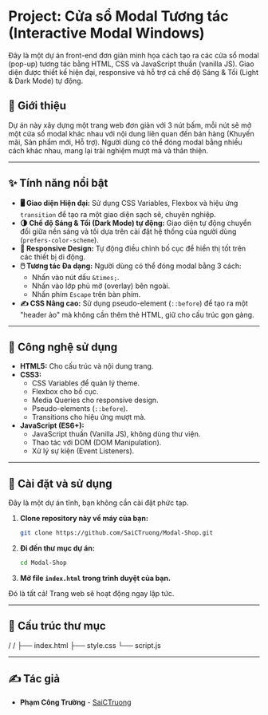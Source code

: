 # Project: Cửa sổ Modal Tương tác (Interactive Modal Windows)

Đây là một dự án front-end đơn giản minh họa cách tạo ra các cửa sổ modal (pop-up) tương tác bằng HTML, CSS và JavaScript thuần (vanilla JS). Giao diện được thiết kế hiện đại, responsive và hỗ trợ cả chế độ Sáng & Tối (Light & Dark Mode) tự động.



## 📜 Giới thiệu

Dự án này xây dựng một trang web đơn giản với 3 nút bấm, mỗi nút sẽ mở một cửa sổ modal khác nhau với nội dung liên quan đến bán hàng (Khuyến mãi, Sản phẩm mới, Hỗ trợ). Người dùng có thể đóng modal bằng nhiều cách khác nhau, mang lại trải nghiệm mượt mà và thân thiện.

---

## ✨ Tính năng nổi bật

* **🖥️ Giao diện Hiện đại:** Sử dụng CSS Variables, Flexbox và hiệu ứng `transition` để tạo ra một giao diện sạch sẽ, chuyên nghiệp.
* **🌗 Chế độ Sáng & Tối (Dark Mode) tự động:** Giao diện tự động chuyển đổi giữa nền sáng và tối dựa trên cài đặt hệ thống của người dùng (`prefers-color-scheme`).
* **📱 Responsive Design:** Tự động điều chỉnh bố cục để hiển thị tốt trên các thiết bị di động.
* **🖱️ Tương tác Đa dạng:** Người dùng có thể đóng modal bằng 3 cách:
    * Nhấn vào nút dấu `&times;`.
    * Nhấn vào lớp phủ mờ (overlay) bên ngoài.
    * Nhấn phím `Escape` trên bàn phím.
* **✍️ CSS Nâng cao:** Sử dụng pseudo-element (`::before`) để tạo ra một "header ảo" mà không cần thêm thẻ HTML, giữ cho cấu trúc gọn gàng.

---

## 🚀 Công nghệ sử dụng

* **HTML5:** Cho cấu trúc và nội dung trang.
* **CSS3:**
    * CSS Variables để quản lý theme.
    * Flexbox cho bố cục.
    * Media Queries cho responsive design.
    * Pseudo-elements (`::before`).
    * Transitions cho hiệu ứng mượt mà.
* **JavaScript (ES6+):**
    * JavaScript thuần (Vanilla JS), không dùng thư viện.
    * Thao tác với DOM (DOM Manipulation).
    * Xử lý sự kiện (Event Listeners).

---

## 🔧 Cài đặt và sử dụng

Đây là một dự án tĩnh, bạn không cần cài đặt phức tạp.

1.  **Clone repository này về máy của bạn:**
    ```bash
    git clone https://github.com/SaiCTruong/Modal-Shop.git
    ```
2.  **Đi đến thư mục dự án:**
    ```bash
    cd Modal-Shop
    ```
3.  **Mở file `index.html` trong trình duyệt của bạn.**

Đó là tất cả! Trang web sẽ hoạt động ngay lập tức.

---

## 📂 Cấu trúc thư mục

/
/ ├── index.html ├── style.css └── script.js

---

## ✍️ Tác giả

* **Phạm Công Trường** - [SaiCTruong](https://github.com/SaiCTruong)
